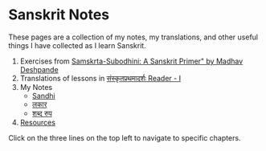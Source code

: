 # Sanskrit Notes

These pages are a collection of my notes, my translations, and other useful things I have collected  as I learn Sanskrit.

1. Exercises from [Samskrta-Subodhini: A Sanskrit Primer" by Madhav Deshpande](./deshpande/intro.html)
1. Translations of lessons in [संस्कृतप्रथमादर्शः Reader - I](reader1/r1_intro.html)
1. My Notes
    - [Sandhi](notes/sandhi.html)
    - [लकार](notes/lakaras.html)
    - [शब्द रुप](notes/shabd_roop.html)
1. [Resources](./resources.html)

Click on the three lines on the top left to navigate to specific chapters.




